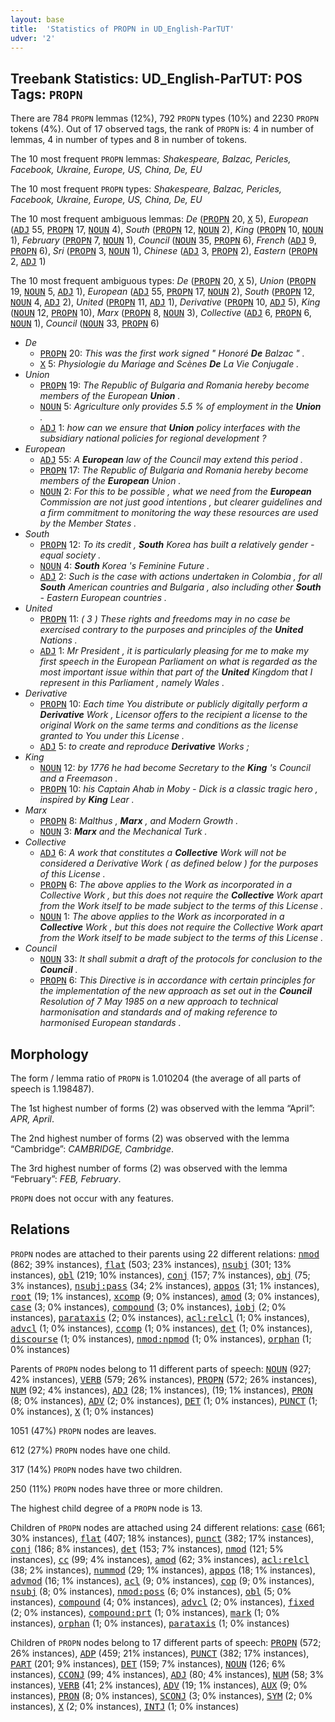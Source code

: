 ```yaml
---
layout: base
title:  'Statistics of PROPN in UD_English-ParTUT'
udver: '2'
---
```


## Treebank Statistics: UD_English-ParTUT: POS Tags: `PROPN`

There are 784 `PROPN` lemmas (12%), 792 `PROPN` types (10%) and 2230 `PROPN` tokens (4%).
Out of 17 observed tags, the rank of `PROPN` is: 4 in number of lemmas, 4 in number of types and 8 in number of tokens.

The 10 most frequent `PROPN` lemmas: <em>Shakespeare, Balzac, Pericles, Facebook, Ukraine, Europe, US, China, De, EU</em>

The 10 most frequent `PROPN` types:  <em>Shakespeare, Balzac, Pericles, Facebook, Ukraine, Europe, US, China, De, EU</em>

The 10 most frequent ambiguous lemmas: <em>De</em> (<tt><a href="en_partut-pos-PROPN.html">PROPN</a></tt> 20, <tt><a href="en_partut-pos-X.html">X</a></tt> 5), <em>European</em> (<tt><a href="en_partut-pos-ADJ.html">ADJ</a></tt> 55, <tt><a href="en_partut-pos-PROPN.html">PROPN</a></tt> 17, <tt><a href="en_partut-pos-NOUN.html">NOUN</a></tt> 4), <em>South</em> (<tt><a href="en_partut-pos-PROPN.html">PROPN</a></tt> 12, <tt><a href="en_partut-pos-NOUN.html">NOUN</a></tt> 2), <em>King</em> (<tt><a href="en_partut-pos-PROPN.html">PROPN</a></tt> 10, <tt><a href="en_partut-pos-NOUN.html">NOUN</a></tt> 1), <em>February</em> (<tt><a href="en_partut-pos-PROPN.html">PROPN</a></tt> 7, <tt><a href="en_partut-pos-NOUN.html">NOUN</a></tt> 1), <em>Council</em> (<tt><a href="en_partut-pos-NOUN.html">NOUN</a></tt> 35, <tt><a href="en_partut-pos-PROPN.html">PROPN</a></tt> 6), <em>French</em> (<tt><a href="en_partut-pos-ADJ.html">ADJ</a></tt> 9, <tt><a href="en_partut-pos-PROPN.html">PROPN</a></tt> 6), <em>Sri</em> (<tt><a href="en_partut-pos-PROPN.html">PROPN</a></tt> 3, <tt><a href="en_partut-pos-NOUN.html">NOUN</a></tt> 1), <em>Chinese</em> (<tt><a href="en_partut-pos-ADJ.html">ADJ</a></tt> 3, <tt><a href="en_partut-pos-PROPN.html">PROPN</a></tt> 2), <em>Eastern</em> (<tt><a href="en_partut-pos-PROPN.html">PROPN</a></tt> 2, <tt><a href="en_partut-pos-ADJ.html">ADJ</a></tt> 1)

The 10 most frequent ambiguous types:  <em>De</em> (<tt><a href="en_partut-pos-PROPN.html">PROPN</a></tt> 20, <tt><a href="en_partut-pos-X.html">X</a></tt> 5), <em>Union</em> (<tt><a href="en_partut-pos-PROPN.html">PROPN</a></tt> 19, <tt><a href="en_partut-pos-NOUN.html">NOUN</a></tt> 5, <tt><a href="en_partut-pos-ADJ.html">ADJ</a></tt> 1), <em>European</em> (<tt><a href="en_partut-pos-ADJ.html">ADJ</a></tt> 55, <tt><a href="en_partut-pos-PROPN.html">PROPN</a></tt> 17, <tt><a href="en_partut-pos-NOUN.html">NOUN</a></tt> 2), <em>South</em> (<tt><a href="en_partut-pos-PROPN.html">PROPN</a></tt> 12, <tt><a href="en_partut-pos-NOUN.html">NOUN</a></tt> 4, <tt><a href="en_partut-pos-ADJ.html">ADJ</a></tt> 2), <em>United</em> (<tt><a href="en_partut-pos-PROPN.html">PROPN</a></tt> 11, <tt><a href="en_partut-pos-ADJ.html">ADJ</a></tt> 1), <em>Derivative</em> (<tt><a href="en_partut-pos-PROPN.html">PROPN</a></tt> 10, <tt><a href="en_partut-pos-ADJ.html">ADJ</a></tt> 5), <em>King</em> (<tt><a href="en_partut-pos-NOUN.html">NOUN</a></tt> 12, <tt><a href="en_partut-pos-PROPN.html">PROPN</a></tt> 10), <em>Marx</em> (<tt><a href="en_partut-pos-PROPN.html">PROPN</a></tt> 8, <tt><a href="en_partut-pos-NOUN.html">NOUN</a></tt> 3), <em>Collective</em> (<tt><a href="en_partut-pos-ADJ.html">ADJ</a></tt> 6, <tt><a href="en_partut-pos-PROPN.html">PROPN</a></tt> 6, <tt><a href="en_partut-pos-NOUN.html">NOUN</a></tt> 1), <em>Council</em> (<tt><a href="en_partut-pos-NOUN.html">NOUN</a></tt> 33, <tt><a href="en_partut-pos-PROPN.html">PROPN</a></tt> 6)


* <em>De</em>
  * <tt><a href="en_partut-pos-PROPN.html">PROPN</a></tt> 20: <em>This was the first work signed " Honoré <b>De</b> Balzac " .</em>
  * <tt><a href="en_partut-pos-X.html">X</a></tt> 5: <em>Physiologie du Mariage and Scènes <b>De</b> La Vie Conjugale .</em>
* <em>Union</em>
  * <tt><a href="en_partut-pos-PROPN.html">PROPN</a></tt> 19: <em>The Republic of Bulgaria and Romania hereby become members of the European <b>Union</b> .</em>
  * <tt><a href="en_partut-pos-NOUN.html">NOUN</a></tt> 5: <em>Agriculture only provides 5.5 % of employment in the <b>Union</b> .</em>
  * <tt><a href="en_partut-pos-ADJ.html">ADJ</a></tt> 1: <em>how can we ensure that <b>Union</b> policy interfaces with the subsidiary national policies for regional development ?</em>
* <em>European</em>
  * <tt><a href="en_partut-pos-ADJ.html">ADJ</a></tt> 55: <em>A <b>European</b> law of the Council may extend this period .</em>
  * <tt><a href="en_partut-pos-PROPN.html">PROPN</a></tt> 17: <em>The Republic of Bulgaria and Romania hereby become members of the <b>European</b> Union .</em>
  * <tt><a href="en_partut-pos-NOUN.html">NOUN</a></tt> 2: <em>For this to be possible , what we need from the <b>European</b> Commission are not just good intentions , but clearer guidelines and a firm commitment to monitoring the way these resources are used by the Member States .</em>
* <em>South</em>
  * <tt><a href="en_partut-pos-PROPN.html">PROPN</a></tt> 12: <em>To its credit , <b>South</b> Korea has built a relatively gender - equal society .</em>
  * <tt><a href="en_partut-pos-NOUN.html">NOUN</a></tt> 4: <em><b>South</b> Korea 's Feminine Future .</em>
  * <tt><a href="en_partut-pos-ADJ.html">ADJ</a></tt> 2: <em>Such is the case with actions undertaken in Colombia , for all <b>South</b> American countries and Bulgaria , also including other <b>South</b> - Eastern European countries .</em>
* <em>United</em>
  * <tt><a href="en_partut-pos-PROPN.html">PROPN</a></tt> 11: <em>( 3 ) These rights and freedoms may in no case be exercised contrary to the purposes and principles of the <b>United</b> Nations .</em>
  * <tt><a href="en_partut-pos-ADJ.html">ADJ</a></tt> 1: <em>Mr President , it is particularly pleasing for me to make my first speech in the European Parliament on what is regarded as the most important issue within that part of the <b>United</b> Kingdom that I represent in this Parliament , namely Wales .</em>
* <em>Derivative</em>
  * <tt><a href="en_partut-pos-PROPN.html">PROPN</a></tt> 10: <em>Each time You distribute or publicly digitally perform a <b>Derivative</b> Work , Licensor offers to the recipient a license to the original Work on the same terms and conditions as the license granted to You under this License .</em>
  * <tt><a href="en_partut-pos-ADJ.html">ADJ</a></tt> 5: <em>to create and reproduce <b>Derivative</b> Works ;</em>
* <em>King</em>
  * <tt><a href="en_partut-pos-NOUN.html">NOUN</a></tt> 12: <em>by 1776 he had become Secretary to the <b>King</b> 's Council and a Freemason .</em>
  * <tt><a href="en_partut-pos-PROPN.html">PROPN</a></tt> 10: <em>his Captain Ahab in Moby - Dick is a classic tragic hero , inspired by <b>King</b> Lear .</em>
* <em>Marx</em>
  * <tt><a href="en_partut-pos-PROPN.html">PROPN</a></tt> 8: <em>Malthus , <b>Marx</b> , and Modern Growth .</em>
  * <tt><a href="en_partut-pos-NOUN.html">NOUN</a></tt> 3: <em><b>Marx</b> and the Mechanical Turk .</em>
* <em>Collective</em>
  * <tt><a href="en_partut-pos-ADJ.html">ADJ</a></tt> 6: <em>A work that constitutes a <b>Collective</b> Work will not be considered a Derivative Work ( as defined below ) for the purposes of this License .</em>
  * <tt><a href="en_partut-pos-PROPN.html">PROPN</a></tt> 6: <em>The above applies to the Work as incorporated in a Collective Work , but this does not require the <b>Collective</b> Work apart from the Work itself to be made subject to the terms of this License .</em>
  * <tt><a href="en_partut-pos-NOUN.html">NOUN</a></tt> 1: <em>The above applies to the Work as incorporated in a <b>Collective</b> Work , but this does not require the Collective Work apart from the Work itself to be made subject to the terms of this License .</em>
* <em>Council</em>
  * <tt><a href="en_partut-pos-NOUN.html">NOUN</a></tt> 33: <em>It shall submit a draft of the protocols for conclusion to the <b>Council</b> .</em>
  * <tt><a href="en_partut-pos-PROPN.html">PROPN</a></tt> 6: <em>This Directive is in accordance with certain principles for the implementation of the new approach as set out in the <b>Council</b> Resolution of 7 May 1985 on a new approach to technical harmonisation and standards and of making reference to harmonised European standards .</em>

## Morphology

The form / lemma ratio of `PROPN` is 1.010204 (the average of all parts of speech is 1.198487).

The 1st highest number of forms (2) was observed with the lemma “April”: <em>APR, April</em>.

The 2nd highest number of forms (2) was observed with the lemma “Cambridge”: <em>CAMBRIDGE, Cambridge</em>.

The 3rd highest number of forms (2) was observed with the lemma “February”: <em>FEB, February</em>.

`PROPN` does not occur with any features.


## Relations

`PROPN` nodes are attached to their parents using 22 different relations: <tt><a href="en_partut-dep-nmod.html">nmod</a></tt> (862; 39% instances), <tt><a href="en_partut-dep-flat.html">flat</a></tt> (503; 23% instances), <tt><a href="en_partut-dep-nsubj.html">nsubj</a></tt> (301; 13% instances), <tt><a href="en_partut-dep-obl.html">obl</a></tt> (219; 10% instances), <tt><a href="en_partut-dep-conj.html">conj</a></tt> (157; 7% instances), <tt><a href="en_partut-dep-obj.html">obj</a></tt> (75; 3% instances), <tt><a href="en_partut-dep-nsubj-pass.html">nsubj:pass</a></tt> (34; 2% instances), <tt><a href="en_partut-dep-appos.html">appos</a></tt> (31; 1% instances), <tt><a href="en_partut-dep-root.html">root</a></tt> (19; 1% instances), <tt><a href="en_partut-dep-xcomp.html">xcomp</a></tt> (9; 0% instances), <tt><a href="en_partut-dep-amod.html">amod</a></tt> (3; 0% instances), <tt><a href="en_partut-dep-case.html">case</a></tt> (3; 0% instances), <tt><a href="en_partut-dep-compound.html">compound</a></tt> (3; 0% instances), <tt><a href="en_partut-dep-iobj.html">iobj</a></tt> (2; 0% instances), <tt><a href="en_partut-dep-parataxis.html">parataxis</a></tt> (2; 0% instances), <tt><a href="en_partut-dep-acl-relcl.html">acl:relcl</a></tt> (1; 0% instances), <tt><a href="en_partut-dep-advcl.html">advcl</a></tt> (1; 0% instances), <tt><a href="en_partut-dep-ccomp.html">ccomp</a></tt> (1; 0% instances), <tt><a href="en_partut-dep-det.html">det</a></tt> (1; 0% instances), <tt><a href="en_partut-dep-discourse.html">discourse</a></tt> (1; 0% instances), <tt><a href="en_partut-dep-nmod-npmod.html">nmod:npmod</a></tt> (1; 0% instances), <tt><a href="en_partut-dep-orphan.html">orphan</a></tt> (1; 0% instances)

Parents of `PROPN` nodes belong to 11 different parts of speech: <tt><a href="en_partut-pos-NOUN.html">NOUN</a></tt> (927; 42% instances), <tt><a href="en_partut-pos-VERB.html">VERB</a></tt> (579; 26% instances), <tt><a href="en_partut-pos-PROPN.html">PROPN</a></tt> (572; 26% instances), <tt><a href="en_partut-pos-NUM.html">NUM</a></tt> (92; 4% instances), <tt><a href="en_partut-pos-ADJ.html">ADJ</a></tt> (28; 1% instances),  (19; 1% instances), <tt><a href="en_partut-pos-PRON.html">PRON</a></tt> (8; 0% instances), <tt><a href="en_partut-pos-ADV.html">ADV</a></tt> (2; 0% instances), <tt><a href="en_partut-pos-DET.html">DET</a></tt> (1; 0% instances), <tt><a href="en_partut-pos-PUNCT.html">PUNCT</a></tt> (1; 0% instances), <tt><a href="en_partut-pos-X.html">X</a></tt> (1; 0% instances)

1051 (47%) `PROPN` nodes are leaves.

612 (27%) `PROPN` nodes have one child.

317 (14%) `PROPN` nodes have two children.

250 (11%) `PROPN` nodes have three or more children.

The highest child degree of a `PROPN` node is 13.

Children of `PROPN` nodes are attached using 24 different relations: <tt><a href="en_partut-dep-case.html">case</a></tt> (661; 30% instances), <tt><a href="en_partut-dep-flat.html">flat</a></tt> (407; 18% instances), <tt><a href="en_partut-dep-punct.html">punct</a></tt> (382; 17% instances), <tt><a href="en_partut-dep-conj.html">conj</a></tt> (186; 8% instances), <tt><a href="en_partut-dep-det.html">det</a></tt> (153; 7% instances), <tt><a href="en_partut-dep-nmod.html">nmod</a></tt> (121; 5% instances), <tt><a href="en_partut-dep-cc.html">cc</a></tt> (99; 4% instances), <tt><a href="en_partut-dep-amod.html">amod</a></tt> (62; 3% instances), <tt><a href="en_partut-dep-acl-relcl.html">acl:relcl</a></tt> (38; 2% instances), <tt><a href="en_partut-dep-nummod.html">nummod</a></tt> (29; 1% instances), <tt><a href="en_partut-dep-appos.html">appos</a></tt> (18; 1% instances), <tt><a href="en_partut-dep-advmod.html">advmod</a></tt> (16; 1% instances), <tt><a href="en_partut-dep-acl.html">acl</a></tt> (9; 0% instances), <tt><a href="en_partut-dep-cop.html">cop</a></tt> (9; 0% instances), <tt><a href="en_partut-dep-nsubj.html">nsubj</a></tt> (8; 0% instances), <tt><a href="en_partut-dep-nmod-poss.html">nmod:poss</a></tt> (6; 0% instances), <tt><a href="en_partut-dep-obl.html">obl</a></tt> (5; 0% instances), <tt><a href="en_partut-dep-compound.html">compound</a></tt> (4; 0% instances), <tt><a href="en_partut-dep-advcl.html">advcl</a></tt> (2; 0% instances), <tt><a href="en_partut-dep-fixed.html">fixed</a></tt> (2; 0% instances), <tt><a href="en_partut-dep-compound-prt.html">compound:prt</a></tt> (1; 0% instances), <tt><a href="en_partut-dep-mark.html">mark</a></tt> (1; 0% instances), <tt><a href="en_partut-dep-orphan.html">orphan</a></tt> (1; 0% instances), <tt><a href="en_partut-dep-parataxis.html">parataxis</a></tt> (1; 0% instances)

Children of `PROPN` nodes belong to 17 different parts of speech: <tt><a href="en_partut-pos-PROPN.html">PROPN</a></tt> (572; 26% instances), <tt><a href="en_partut-pos-ADP.html">ADP</a></tt> (459; 21% instances), <tt><a href="en_partut-pos-PUNCT.html">PUNCT</a></tt> (382; 17% instances), <tt><a href="en_partut-pos-PART.html">PART</a></tt> (201; 9% instances), <tt><a href="en_partut-pos-DET.html">DET</a></tt> (159; 7% instances), <tt><a href="en_partut-pos-NOUN.html">NOUN</a></tt> (126; 6% instances), <tt><a href="en_partut-pos-CCONJ.html">CCONJ</a></tt> (99; 4% instances), <tt><a href="en_partut-pos-ADJ.html">ADJ</a></tt> (80; 4% instances), <tt><a href="en_partut-pos-NUM.html">NUM</a></tt> (58; 3% instances), <tt><a href="en_partut-pos-VERB.html">VERB</a></tt> (41; 2% instances), <tt><a href="en_partut-pos-ADV.html">ADV</a></tt> (19; 1% instances), <tt><a href="en_partut-pos-AUX.html">AUX</a></tt> (9; 0% instances), <tt><a href="en_partut-pos-PRON.html">PRON</a></tt> (8; 0% instances), <tt><a href="en_partut-pos-SCONJ.html">SCONJ</a></tt> (3; 0% instances), <tt><a href="en_partut-pos-SYM.html">SYM</a></tt> (2; 0% instances), <tt><a href="en_partut-pos-X.html">X</a></tt> (2; 0% instances), <tt><a href="en_partut-pos-INTJ.html">INTJ</a></tt> (1; 0% instances)

